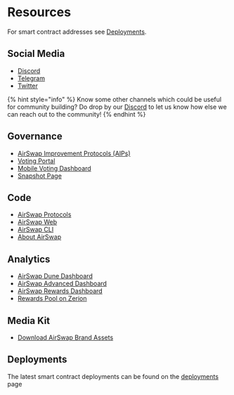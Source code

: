 # Resources

For smart contract addresses see [Deployments](technology/deployments.md).

## Social Media

- [Discord](https://chat.airswap.io/)
- [Telegram](https://t.me/airswapofficial)
- [Twitter](https://twitter.com/airswap)

{% hint style="info" %}
Know some other channels which could be useful for community building? Do drop by our [Discord](https://chat.airswap.io) to let us know how else we can reach out to the community!
{% endhint %}

## Governance

- [AirSwap Improvement Protocols \(AIPs\)](https://github.com/airswap/airswap-aips/issues)
- [Voting Portal](https://activate.codefi.network/staking/airswap/governance)
- [Mobile Voting Dashboard](https://ast.on.fleek.co/)
- [Snapshot Page](https://snapshot.org/#/vote.airswap.eth)

## Code

- [AirSwap Protocols](https://github.com/airswap/airswap-protocols)
- [AirSwap Web](https://github.com/airswap/airswap-web)
- [AirSwap CLI](https://github.com/airswap/airswap-cli)
- [About AirSwap](https://github.com/airswap/airswap-about)

## Analytics

- [AirSwap Dune Dashboard](https://dune.xyz/agrimony/airswap_3)
- [AirSwap Advanced Dashboard](https://dune.xyz/agrimony/AirSwap-Advanced)
- [AirSwap Rewards Dashboard](https://dune.xyz/agrimony/AirSwap-Rewards)
- [Rewards Pool on Zerion](https://app.zerion.io/0x7296333e1615721f4bd9df1a3070537484a50cf8/overview)

## Media Kit

- [Download AirSwap Brand Assets](.gitbook/assets/AirSwap_Brand_Assets.zip)

## Deployments

The latest smart contract deployments can be found on the [deployments](technology/deployments.md) page
